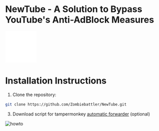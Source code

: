 # NewTube - A Solution to Bypass YouTube's Anti-AdBlock Measures
<img src="./static/logo.png" alt="Logo" width="100" height="100">

# Installation Instructions


1. Clone the repository:
```sh
git clone https://github.com/Zombiebattler/NewTube.git
```

3. Download script for tampermonkey [automatic forwarder](https://greasyfork.org/de/scripts/478568-newtube) (optional)


![howto](https://github.com/Zombiebattler/NewTube/assets/93437384/c7611f58-5bb6-4218-930a-1ace7f666e75)
